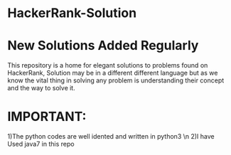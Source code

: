 # HackerRank-Solution
# New Solutions Added Regularly
This repository is a home for elegant solutions to problems found on HackerRank, Solution may be in a different different language but as we know the vital thing in solving any problem is understanding their concept and the way to solve it.
# IMPORTANT:
1)The python codes are well idented and written in python3 \n
2)I have Used java7 in this repo
